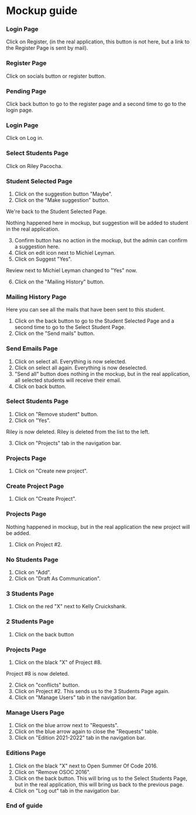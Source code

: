 # Mockup guide

### Login Page
Click on Register, (in the real application, this button is not here, but a link to the Register Page is sent by mail).

### Register Page
Click on socials button or register button.

### Pending Page
Click back button to go to the register page and a second time to go to the login page.

### Login Page
Click on Log in.

### Select Students Page
Click on Riley Pacocha.

### Student Selected Page
1. Click on the suggestion button "Maybe".
2. Click on the "Make suggestion" button.

We're back to the Student Selected Page.

Nothing happened here in mockup, but suggestion will be added to student in the real application.

3. Confirm button has no action in the mockup, but the admin can confirm a suggestion here.
4. Click on edit icon next to Michiel Leyman.
5. Click on Suggest "Yes".

Review next to Michiel Leyman changed to "Yes" now.

6. Click on the "Mailing History" button.

### Mailing History Page
Here you can see all the mails that have been sent to this student.

1. Click on the back button to go to the Student Selected Page and a second time to go to the Select Student Page.
2. Click on the "Send mails" button.

### Send Emails Page
1. Click on select all. Everything is now selected.
2. Click on select all again. Everything is now deselected.
3. "Send all" button does nothing in the mockup, but in the real application, all selected students will receive their email.
4. Click on back button.

### Select Students Page
1. Click on "Remove student" button.
2. Click on "Yes".

Riley is now deleted. Riley is deleted from the list to the left.

3. Click on "Projects" tab in the navigation bar.

### Projects Page
1. Click on "Create new project".

### Create Project Page
1. Click on "Create Project".

### Projects Page
Nothing happened in mockup, but in the real application the new project will be added.
1. Click on Project #2.

### No Students Page
1. Click on "Add".
2. Click on "Draft As Communication".

### 3 Students Page
1. Click on the red "X" next to Kelly Cruickshank.

### 2 Students Page
1. Click on the back button

### Projects Page
1. Click on the black "X" of Project #8.

Project #8 is now deleted.

2. Click on "conflicts" button.
3. Click on Project #2. This sends us to the 3 Students Page again.
4. Click on "Manage Users" tab in the navigation bar.

### Manage Users Page
1. Click on the blue arrow next to "Requests".
2. Click on the blue arrow again to close the "Requests" table.
3. Click on "Edition 2021-2022" tab in the navigation bar.

### Editions Page
1. Click on the black "X" next to Open Summer Of Code 2016.
2. Click on "Remove OSOC 2016".
3. Click on the back button. This will bring us to the Select Students Page, but in the real 
   application, this will bring us back to the previous page.
4. Click on "Log out" tab in the navigation bar.

### End of guide